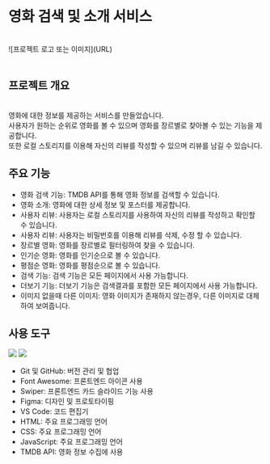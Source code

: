 # 영화 검색 및 소개 서비스

<br/>
![프로젝트 로고 또는 이미지](URL)
<br/>
<br/>

## 프로젝트 개요

<br/>
영화에 대한 정보를 제공하는 서비스를 만들었습니다.<br/>
사용자가 원하는 순위로 영화를 볼 수 있으며 영화를 장르별로 찾아볼 수 있는 기능을 제공합니다.<br/>
또한 로컬 스토리지를 이용해 자신의 리뷰를 작성할 수 있으며 리뷰를 남길 수 있습니다.<br/>

## 주요 기능

- 영화 검색 기능: TMDB API를 통해 영화 정보를 검색할 수 있습니다.
- 영화 소개: 영화에 대한 상세 정보 및 포스터를 제공합니다.
- 사용자 리뷰: 사용자는 로컬 스토리지를 사용하여 자신의 리뷰를 작성하고 확인할 수 있습니다.
- 사용자 리뷰: 사용자는 비밀번호를 이용해 리뷰를 삭제, 수정 할 수 있습니다.
- 장르별 영화: 영화를 장르별로 필터링하여 찾을 수 있습니다.
- 인기순 영화: 영화를 인기순으로 볼 수 있습니다.
- 평점순 영화: 영화를 평점순으로 볼 수 있습니다.
- 검색 기능: 검색 기능은 모든 페이지에서 사용 가능합니다.
- 더보기 기능: 더보기 기능은 검색결과를 포함한 모든 페이지에서 사용 가능합니다.
- 이미지 없을때 다른 이미지: 영화 이미지가 존재하지 않는경우, 다른 이미지로 대체하여 보여줍니다.

## 사용 도구

<img src="https://img.shields.io/badge/HTML5-#E34F26?style=flat&logo=HTML5&logoColor=#E34F26"/>
<img src="https://img.shields.io/badge/JavaScript-#F7DF1E?style=flat&logo=JavaScript&logoColor=#F7DF1E"/>

- Git 및 GitHub: 버전 관리 및 협업
- Font Awesome: 프론트엔드 아이콘 사용
- Swiper: 프론트엔드 카드 슬라이드 기능 사용
- Figma: 디자인 및 프로토타이핑
- VS Code: 코드 편집기
- HTML: 주요 프로그래밍 언어
- CSS: 주요 프로그래밍 언어
- JavaScript: 주요 프로그래밍 언어
- TMDB API: 영화 정보 수집에 사용
